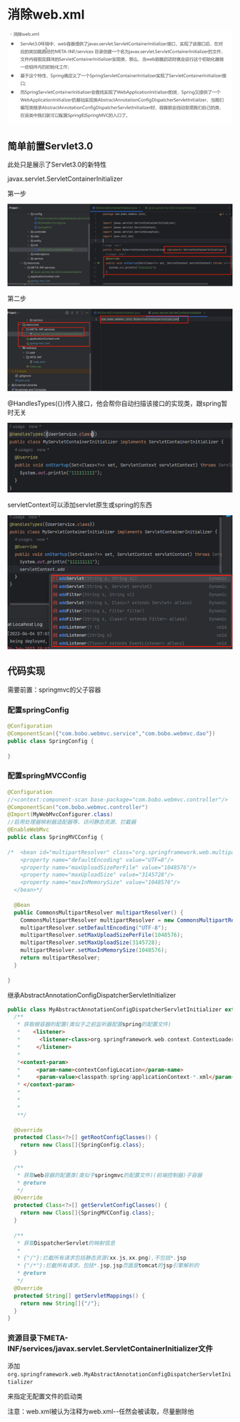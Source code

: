 # 消除web.xml

![1685876128417](image/23-06-04-消除web.xml/1685876128417.png)

## 简单前置Servlet3.0

此处只是展示了Servlet3.0的新特性

javax.servlet.ServletContainerInitializer

第一步

![1685876898196](image/23-06-04-消除web.xml/1685876898196.png)

第二步

![1685876857065](image/23-06-04-消除web.xml/1685876857065.png)

@HandlesTypes({})传入接口，他会帮你自动扫描该接口的实现类，跟spring暂时无关

![1685876937176](image/23-06-04-消除web.xml/1685876937176.png)

servletContext可以添加servlet原生或spring的东西

![1685877006721](image/23-06-04-消除web.xml/1685877006721.png)

## 代码实现

需要前置：springmvc的父子容器

### 配置springConfig

```java
@Configuration
@ComponentScan({"com.bobo.webmvc.service","com.bobo.webmvc.dao"})
public class SpringConfig {

}
```

### 配置springMVCConfig

```java
@Configuration
//<context:component-scan base-package="com.bobo.webmvc.controller"/>
@ComponentScan("com.bobo.webmvc.controller")
@Import(MyWebMvcConfigurer.class)
//启用处理器映射器适配器等、访问静态资源、拦截器
@EnableWebMvc
public class SpringMVCConfig {

/*  <bean id="multipartResolver" class="org.springframework.web.multipart.commons.CommonsMultipartResolver">
    <property name="defaultEncoding" value="UTF=8"/>
    <property name="maxUploadSizePerFile" value="1048576"/>
    <property name="maxUploadSize" value="3145728"/>
    <property name="maxInMemorySize" value="1048576"/>
  </bean>*/

  @Bean
  public CommonsMultipartResolver multipartResolver() {
    CommonsMultipartResolver multipartResolver = new CommonsMultipartResolver();
    multipartResolver.setDefaultEncoding("UTF-8");
    multipartResolver.setMaxUploadSizePerFile(1048576);
    multipartResolver.setMaxUploadSize(3145728);
    multipartResolver.setMaxInMemorySize(1048576);
    return multipartResolver;
  }

}
```

继承AbstractAnnotationConfigDispatcherServletInitializer

```java
public class MyAbstractAnnotationConfigDispatcherServletInitializer extends AbstractAnnotationConfigDispatcherServletInitializer {
  /**
   * 获取根容器的配置(类似于之前监听器配置spring的配置文件)
   *    <listener>
   *      <listener-class>org.springframework.web.context.ContextLoaderListener</listener-class>
   *     </listener>
   *
   *<context-param>
   *     <param-name>contextConfigLocation</param-name>
   *     <param-value>classpath:spring/applicationContext-*.xml</param-value> 。
   * </context-param>
   *
   *
   *
   **/

  @Override
  protected Class<?>[] getRootConfigClasses() {
    return new Class[]{SpringConfig.class};
  }

  /**
   * 获取web容器的配置类(类似于springmvc的配置文件)(前端控制器)子容器
   * @return
   */
  @Override
  protected Class<?>[] getServletConfigClasses() {
    return new Class[]{SpringMVCConfig.class};
  }

  /**
   * 获取DispatcherServlet的映射信息
   *
   * {"/"}:拦截所有请求包括静态资源(xx.js,xx.png),不包括*.jsp
   * {"/*"}:拦截所有请求，包括*.jsp,jsp页面是tomcat的jsp引擎解析的
   * @return
   */
  @Override
  protected String[] getServletMappings() {
    return new String[]{"/"};
  }
}
```

### 资源目录下META-INF/services/javax.servlet.ServletContainerInitializer文件

添加 `org.springframework.web.MyAbstractAnnotationConfigDispatcherServletInitializer `

来指定无配置文件的启动类

注意：web.xml被认为注释为web.xml--任然会被读取，尽量删除他
